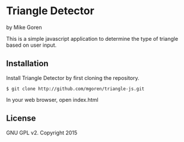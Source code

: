 Triangle Detector
=================

by Mike Goren

This is a simple javascript application to determine the type of triangle based on user input.

Installation
------------

Install Triangle Detector by first cloning the repository.  
```
$ git clone http://github.com/mgoren/triangle-js.git
```

In your web browser, open index.html

License
-------

GNU GPL v2. Copyright 2015
